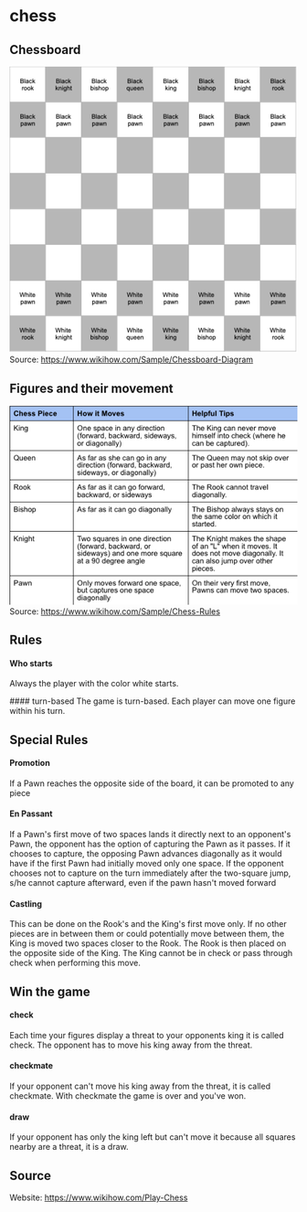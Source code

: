 # chess

## Chessboard
![Chessboard](resources/chessboard.png)
Source: https://www.wikihow.com/Sample/Chessboard-Diagram

## Figures and their movement
![Figures and their movements](resources/figures.png)
Source: https://www.wikihow.com/Sample/Chess-Rules

## Rules

#### Who starts
Always the player with the color white starts. 

#### turn-based
The game is turn-based. Each player can move one figure within his turn. 

## Special Rules

#### Promotion 
If a Pawn reaches the opposite side of the board, it can be promoted to any piece

#### En Passant
If a Pawn's first move of two spaces lands it directly next to an opponent's Pawn, the opponent has the option of capturing the Pawn as it passes. If it chooses to capture, the opposing Pawn advances diagonally as it would have if the first Pawn had initially moved only one space. If the opponent chooses not to capture on the turn immediately after the two-square jump, s/he cannot capture afterward, even if the pawn hasn't moved forward

#### Castling
This can be done on the Rook's and the King's first move only. If no other pieces are in between them or could potentially move between them, the King is moved two spaces closer to the Rook. The Rook is then placed on the opposite side of the King. The King cannot be in check or pass through check when performing this move. 


## Win the game

#### check
Each time your figures display a threat to your opponents king it is called check. The opponent has to move his king away from the threat.

#### checkmate
If your opponent can't move his king away from the threat, it is called checkmate. With checkmate the game is over and you've won. 

#### draw
If your opponent has only the king left but can't move it because all squares nearby are a threat, it is a draw. 

## Source
Website: https://www.wikihow.com/Play-Chess




